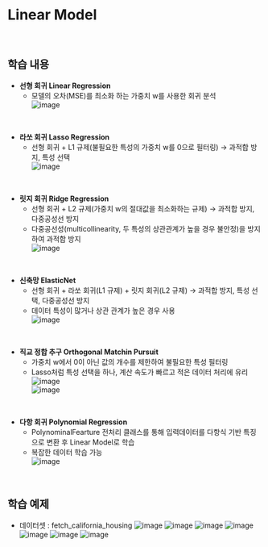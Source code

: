 # Linear Model
<br>

## 학습 내용
- **선형 회귀 Linear Regression**
  * 모델의 오차(MSE)를 최소화 하는 가중치 w를 사용한 회귀 분석
<br> ![image](https://github.com/user-attachments/assets/bfa9da7a-8ad4-4f5c-b939-8760d23c1b81)
<br>

- **라쏘 회귀 Lasso Regression**
  * 선형 회귀 + L1 규제(불필요한 특성의 가중치 w를 0으로 필터링) → 과적합 방지, 특성 선택
<br> ![image](https://github.com/user-attachments/assets/c39e9f64-111f-4d8c-b8ca-db53c2a44136)
<br>

- **릿지 회귀 Ridge Regression**
  * 선형 회귀 + L2 규제(가중치 w의 절대값을 최소화하는 규제) → 과적합 방지, 다중공성선 방지
  * 다중공선성(multicollinearity, 두 특성의 상관관계가 높을 경우 불안정)을 방지하여 과적합 방지
<br> ![image](https://github.com/user-attachments/assets/ed837dcc-07c5-4450-93e2-fd205caaa9d4)
<br>

- **신축망 ElasticNet**
  * 선형 회귀 + 라쏘 회귀(L1 규제) + 릿지 회귀(L2 규제) → 과적합 방지, 특성 선택, 다중공성선 방지
  * 데이터 특성이 많거나 상관 관계가 높은 경우 사용
<br> ![image](https://github.com/user-attachments/assets/2b3f4518-f0ca-40d4-9a7f-c06c19fb7510)
<br>

- **직교 정합 추구 Orthogonal Matchin Pursuit**
  * 가중치 w에서 0이 아닌 값의 개수를 제한하여 불필요한 특성 필터링
  * Lasso처럼 특성 선택을 하나, 계산 속도가 빠르고 적은 데이터 처리에 유리
<br> ![image](https://github.com/user-attachments/assets/599ff02a-a283-4857-8719-8bd823058a02)
<br> ![image](https://github.com/user-attachments/assets/1746b7fa-d5ab-45a9-86cd-4cc97ce0f544)
<br>

- **다항 회귀 Polynomial Regression**
  * PolynominalFearture 전처리 클래스를 통해 입력데이터를 다항식 기반 특징으로 변환 후 Linear Model로 학습
  * 복잡한 데이터 학습 가능
<br> ![image](https://github.com/user-attachments/assets/704fbf5f-c9fa-4a7e-afed-608692912997)
<br>

## 학습 예제
- 데이터셋 : fetch_california_housing
 ![image](https://github.com/user-attachments/assets/1266e769-b096-40b2-984a-9db1b76bc555)
 ![image](https://github.com/user-attachments/assets/f9906736-99b9-47cf-8f1a-c1110d703385)
 ![image](https://github.com/user-attachments/assets/6daa156b-3003-4cf3-8d1d-0276694ff7e0)
 ![image](https://github.com/user-attachments/assets/aee1cfb0-d8bc-493d-a6ed-20f9f3a79ac1)
 ![image](https://github.com/user-attachments/assets/f5dfdf1d-77cd-4367-8a08-d044730ec49f)
 ![image](https://github.com/user-attachments/assets/92480135-40d2-4395-9dde-a24f35d8fb1b)
 ![image](https://github.com/user-attachments/assets/264beb90-8522-4f65-89be-6ca225bd66c3)







